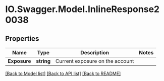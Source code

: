 # IO.Swagger.Model.InlineResponse20038
## Properties

Name | Type | Description | Notes
------------ | ------------- | ------------- | -------------
**Exposure** | **string** | Current exposure on the account | 

[[Back to Model list]](../README.md#documentation-for-models) [[Back to API list]](../README.md#documentation-for-api-endpoints) [[Back to README]](../README.md)

